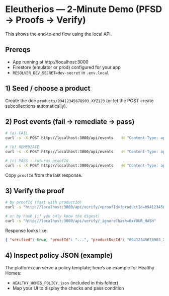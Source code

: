 # Eleutherios — 2‑Minute Demo (PFSD → Proofs → Verify)

This shows the end‑to‑end flow using the local API.

## Prereqs
- App running at http://localhost:3000
- Firestore (emulator or prod) configured for your app
- `RESOLVER_DEV_SECRET=dev-secret` in `.env.local`

## 1) Seed / choose a product
Create the doc `products/09412345678903_XYZ123` (or let the POST create subcollections automatically).

## 2) Post events (fail → remediate → pass)
```bash
# (a) FAIL
curl -s -X POST http://localhost:3000/api/events   -H "Content-Type: application/json" -H "Authorization: Bearer dev-secret"   -d '{"productId":"09412345678903_XYZ123","event_type":"InspectionFailed","payload":{"reason":"ventilation"}}'

# (b) REMEDIATE
curl -s -X POST http://localhost:3000/api/events   -H "Content-Type: application/json" -H "Authorization: Bearer dev-secret"   -d '{"productId":"09412345678903_XYZ123","event_type":"RepairPerformed","payload":{"fix":"install extractor fan"}}'

# (c) PASS → returns proofId
curl -s -X POST http://localhost:3000/api/events   -H "Content-Type: application/json" -H "Authorization: Bearer dev-secret"   -d '{"productId":"09412345678903_XYZ123","event_type":"InspectionPassed","payload":{"checklist":["egress","ventilation"]}}'
```

Copy `proofId` from the last response.

## 3) Verify the proof
```bash
# by proofId (fast with productId)
curl -s "http://localhost:3000/api/verify/<proofId>?productId=09412345678903_XYZ123"

# or by hash (if you only know the digest)
curl -s "http://localhost:3000/api/verify/_ignore?hash=0xYOUR_HASH"
```

Response looks like:
```json
{ "verified": true, "proofId": "...", "productDocId": "09412345678903_XYZ123", "proof": { "pass": true, "policyVersion": "v1", "hash": "0x..." } }
```

## 4) Inspect policy JSON (example)
The platform can serve a policy template; here’s an example for Healthy Homes:
- `HEALTHY_HOMES_POLICY.json` (included in this folder)
- Map your UI to display the checks and pass condition
